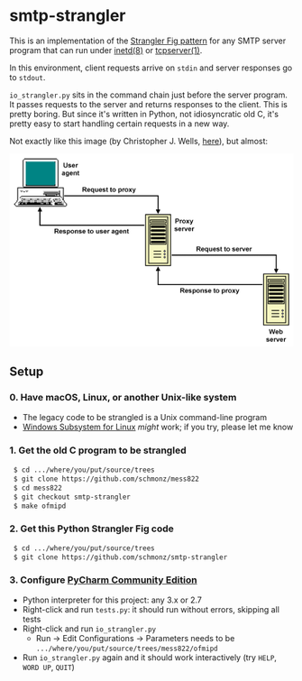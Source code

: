 # smtp-strangler

This is an implementation of the
[Strangler Fig pattern](https://martinfowler.com/bliki/StranglerFigApplication.html)
for any SMTP server program that can run under
[inetd(8)](https://wiki.netbsd.org/guide/inetd/)
or
[tcpserver(1)](https://cr.yp.to/ucspi-tcp/tcpserver.html).

In this environment, client requests arrive on `stdin` and server
responses go to `stdout`.

`io_strangler.py` sits in the command chain just before the
server program. It passes requests to the server and returns responses
to the client. This is pretty boring. But since it's written in Python,
not idiosyncratic old C, it's pretty easy to start handling certain
requests in a new way.

Not exactly like this image (by Christopher J. Wells, [here](http://www.technologyuk.net/computing/website-development/world-wide-web/http.shtml)), but almost:

![proxy server](proxy_server.gif)

## Setup

### 0. Have macOS, Linux, or another Unix-like system

- The legacy code to be strangled is a Unix command-line program
- [Windows Subsystem for Linux](https://docs.microsoft.com/en-us/windows/wsl/install-win10) _might_ work; if you try, please let me know

### 1. Get the old C program to be strangled

     $ cd .../where/you/put/source/trees
     $ git clone https://github.com/schmonz/mess822
     $ cd mess822
     $ git checkout smtp-strangler
     $ make ofmipd

### 2. Get this Python Strangler Fig code

     $ cd .../where/you/put/source/trees
     $ git clone https://github.com/schmonz/smtp-strangler

### 3. Configure [PyCharm Community Edition](https://www.jetbrains.com/pycharm/download/)

- Python interpreter for this project: any 3.x or 2.7
- Right-click and run `tests.py`: it should run without errors, skipping all tests
- Right-click and run `io_strangler.py`
    - Run -> Edit Configurations -> Parameters needs to be `.../where/you/put/source/trees/mess822/ofmipd`
- Run `io_strangler.py` again and it should work interactively (try `HELP`, `WORD UP`, `QUIT`)

